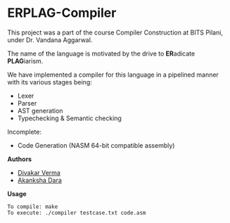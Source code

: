 # ERPLAG-Compiler
This project was a part of the course Compiler Construction at BITS Pilani, under Dr. Vandana Aggarwal.

The name of the language is motivated by the drive to **ER**adicate **PLAG**iarism.  

We have implemented a compiler for this language in a pipelined manner with its various stages being:
  * Lexer
  * Parser
  * AST generation
  * Typechecking & Semantic checking
  
Incomplete:
  * Code Generation (NASM 64-bit compatible assembly)
  
**Authors**
 * [Divakar Verma](https://github.com/vdivakar)
 * [Akanksha Dara](https://github.com/akankshadara)
  
**Usage**
```{r, engine='bash', count_lines}
To compile: make
To execute: ./compiler testcase.txt code.asm
```

